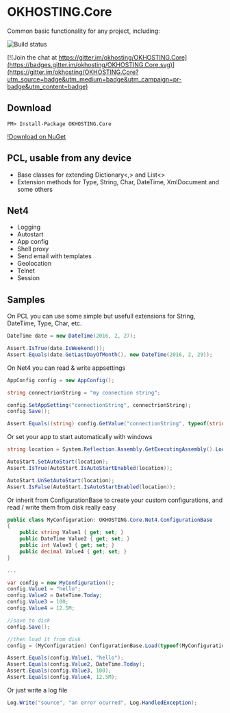 # OKHOSTING.Core

Common basic functionality for any project, including:

![Build status](https://ci.appveyor.com/api/projects/status/32r7s2skrgm9ubva?svg=true)

[![Join the chat at https://gitter.im/okhosting/OKHOSTING.Core](https://badges.gitter.im/okhosting/OKHOSTING.Core.svg)](https://gitter.im/okhosting/OKHOSTING.Core?utm_source=badge&utm_medium=badge&utm_campaign=pr-badge&utm_content=badge)

## Download 

```
PM> Install-Package OKHOSTING.Core 
```

[!Download on NuGet](https://www.nuget.org/packages/OKHOSTING.Core/)


## PCL, usable from any device

* Base classes for extending Dictionary<,> and List<>
* Extension methods for Type, String, Char, DateTime, XmlDocument and some others

## Net4

* Logging
* Autostart
* App config
* Shell proxy
* Send email with templates
* Geolocation
* Telnet
* Session

## Samples

On PCL you can use some simple but usefull extensions for String, DateTime, Type, Char, etc.

```csharp
DateTime date = new DateTime(2016, 2, 27);

Assert.IsTrue(date.IsWeekend());
Assert.Equals(date.GetLastDayOfMonth(), new DateTime(2016, 2, 29));
```

On Net4 you can read & write appsettings


```csharp
AppConfig config = new AppConfig();

string connectrionString = "my connection string";

config.SetAppSetting("connectionString", connectrionString);
config.Save();

Assert.Equals((string) config.GetValue("connectionString", typeof(string)), connectrionString);
```

Or set your app to start automatically with windows

```csharp
string location = System.Reflection.Assembly.GetExecutingAssembly().Location;

AutoStart.SetAutoStart(location);
Assert.IsTrue(AutoStart.IsAutoStartEnabled(location));

AutoStart.UnSetAutoStart(location);
Assert.IsFalse(AutoStart.IsAutoStartEnabled(location));
```

Or inherit from ConfigurationBase to create your custom configurations, and read / write them from disk really easy

```csharp
public class MyConfiguration: OKHOSTING.Core.Net4.ConfigurationBase
{
	public string Value1 { get; set; }
	public DateTime Value2 { get; set; }
	public int Value3 { get; set; }
	public decimal Value4 { get; set; }
}

...

var config = new MyConfiguration();
config.Value1 = "hello";
config.Value2 = DateTime.Today;
config.Value3 = 100;
config.Value4 = 12.5M;

//save to disk
config.Save();

//then load it from disk
config = (MyConfiguration) ConfigurationBase.Load(typeof(MyConfiguration));

Assert.Equals(config.Value1, "hello");
Assert.Equals(config.Value2, DateTime.Today);
Assert.Equals(config.Value3, 100);
Assert.Equals(config.Value4, 12.5M);
```

Or just write a log file

```csharp
Log.Write("source", "an error ocurred", Log.HandledException);
```